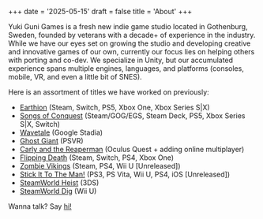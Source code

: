 +++
date = '2025-05-15'
draft = false
title = 'About'
+++

Yuki Guni Games is a fresh new indie game studio located in Gothenburg, Sweden, founded by veterans with a decade+ of experience in the industry. While we have our eyes set on growing the studio and developing creative and innovative games of our own, currently our focus lies on helping others with porting and co-dev. We specialize in Unity, but our accumulated experience spans multiple engines, languages, and platforms (consoles, mobile, VR, and even a little bit of SNES).

Here is an assortment of titles we have worked on previously:
- [Earthion](https://www.youtube.com/watch?v=PP59afi7FD8) (Steam, Switch, PS5, Xbox One, Xbox Series S|X)
- [Songs of Conquest](https://www.youtube.com/watch?v=fhGEgni054Y) (Steam/GOG/EGS, Steam Deck, PS5, Xbox Series S|X, Switch)
- [Wavetale](https://www.youtube.com/watch?v=eoolKcMCyGQ) (Google Stadia)
- [Ghost Giant](https://www.youtube.com/watch?v=W2xNpID-w6s) (PSVR)
- [Carly and the Reaperman](https://www.youtube.com/watch?v=irjPkYK6SXs) (Oculus Quest + adding online multiplayer)
- [Flipping Death](https://www.youtube.com/watch?v=DsSnEh_XHO0) (Steam, Switch, PS4, Xbox One)
- [Zombie Vikings](https://www.youtube.com/watch?v=vXs7UtbcnaY) (Steam, PS4, Wii U [Unreleased])
- [Stick It To The Man!](https://www.youtube.com/watch?v=EWO6-bYA_To) (PS3, PS Vita, Wii U, PS4, iOS [Unreleased])
- [SteamWorld Heist](https://www.youtube.com/watch?v=3yEjocL0i2A) (3DS)
- [SteamWorld Dig](https://www.youtube.com/watch?v=Fe-9OPMUz4w) (Wii U)

Wanna talk? Say [hi!](mailto:info@yukigunigames.com?subject=Hi!)